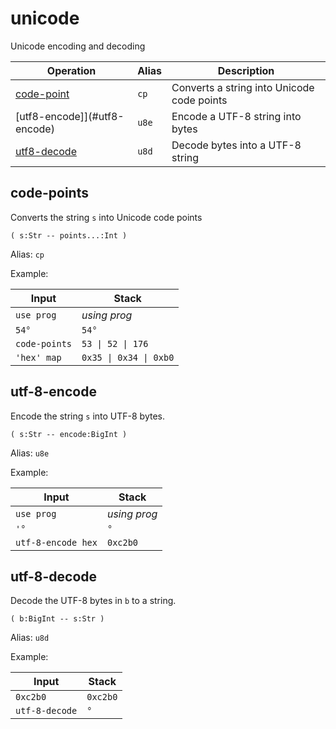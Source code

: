 # unicode

<!-- eval: use unicode -->

Unicode encoding and decoding

<!-- index -->

| Operation                    | Alias | Description
|------------------------------|-------|--------------
| [code-point](#code-point)    | `cp`  | Converts a string into Unicode code points
| [utf8-encode]](#utf8-encode) | `u8e` | Encode a UTF-8 string into bytes
| [utf8-decode](#utf8-decode)  | `u8d` | Decode bytes into a UTF-8 string


## code-points

Converts the string `s` into Unicode code points

    ( s:Str -- points...:Int )

Alias: `cp`

Example:

<!-- test: code-point -->

| Input             | Stack
|-------------------|------------------
| `use prog`        | *using prog*
| `54°`             | `54°`
| `code-points`     | `53 \| 52 \| 176`
| `'hex' map`       | `0x35 \| 0x34 \| 0xb0`

## utf-8-encode

Encode the string `s` into UTF-8 bytes.

    ( s:Str -- encode:BigInt )

Alias: `u8e`

Example:

<!-- test: encode -->

| Input             | Stack
|-------------------|------------------
| `use prog`         | *using prog*
| `'°`               | `°`
| `utf-8-encode hex` | `0xc2b0`


## utf-8-decode

Decode the UTF-8 bytes in `b` to a string.

    ( b:BigInt -- s:Str )

Alias: `u8d`

Example:

<!-- test: decode -->

| Input             | Stack
|-------------------|------------------
| `0xc2b0`          | `0xc2b0`
| `utf-8-decode`    | `°`

